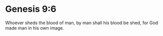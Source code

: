 # Genesis 9:6

Whoever sheds the blood of man, by man shall his blood be shed, for God made man in his own image.
